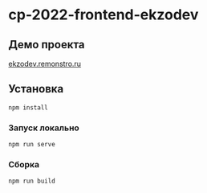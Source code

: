 # cp-2022-frontend-ekzodev

## Демо проекта
[ekzodev.remonstro.ru](https://ekzodev.remonstro.ru)


## Установка
```
npm install
```

### Запуск локально
```
npm run serve
```

### Сборка
```
npm run build
```
